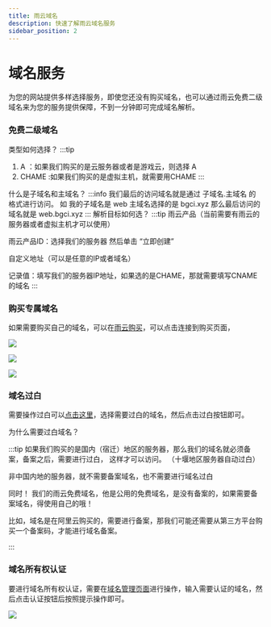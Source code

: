 ```yaml
---
title: 雨云域名
description: 快速了解雨云域名服务
sidebar_position: 2
---
```


# 域名服务

为您的网站提供多样选择服务，即使您还没有购买域名，也可以通过雨云免费二级域名来为您的服务提供保障，不到一分钟即可完成域名解析。

### 免费二级域名

类型如何选择？
:::tip
1. A ：如果我们购买的是云服务器或者是游戏云，则选择 A
2. CHAME :如果我们购买的是虚拟主机，就需要用CHAME
:::

什么是子域名和主域名？
:::info
我们最后的访问域名就是通过 子域名.主域名 的格式进行访问。
如 我的子域名是 web 主域名选择的是 bgci.xyz 
 那么最后访问的域名就是 web.bgci.xyz
:::
解析目标如何选？
:::tip
雨云产品（当前需要有雨云的服务器或者虚拟主机才可以使用）
 
  雨云产品ID：选择我们的服务器  然后单击 “立即创建”

 自定义地址（可以是任意的IP或者域名）
 
  记录值：填写我们的服务器IP地址，如果选的是CHAME，那就需要填写CNAME的域名
:::

### 购买专属域名
如果需要购买自己的域名，可以在[雨云购买](https://app.rainyun.com/apps/domain/list/registration)，可以点击连接到购买页面，

![](https://cn-sy1.rains3.com/rainyun-assets/pic/2024/03/20240307110713_6cdc0850b7a56d85ff3000e932b7818c.png)

![](https://cn-sy1.rains3.com/rainyun-assets/pic/2024/03/20240307111503_f5f0c77e620da59d200342c5e31a94bf.png)

![](https://cn-sy1.rains3.com/rainyun-assets/pic/2024/03/20240307112540_6384bfb0f917bb9bbfcd3b48690235c9.png)


### 域名过白

需要操作过白可以[点击这里](https://app.rainyun.com/apps/domain/list/registration)，选择需要过白的域名，然后点击过白按钮即可。

为什么需要过白域名？

:::tip
如果我们购买的是国内（宿迁）地区的服务器，那么我们的域名就必须备案，备案之后，需要进行过白，
这样才可以访问。
（十堰地区服务器自动过白）

非中国内地的服务器，就不需要备案域名，也不需要进行域名过白

同时！ 我们的雨云免费域名，他是公用的免费域名，是没有备案的，如果需要备案域名，得使用自己的哦！

比如，域名是在阿里云购买的，需要进行备案，那我们可能还需要从第三方平台购买一个备案码，才能进行域名备案。

:::


### 域名所有权认证

要进行域名所有权认证，需要在[域名管理页面](https://app.rainyun.com/apps/domain/list/certify)进行操作，输入需要认证的域名，然后点击认证按钮后按照提示操作即可。

![](https://cn-sy1.rains3.com/rainyun-assets/pic/2024/03/20240307150519_1ba252dca1277bd5e912cfc4a98feb3d.png)


